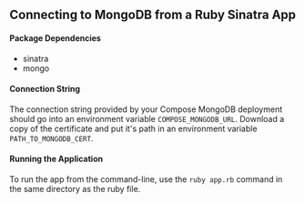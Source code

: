 ## Connecting to MongoDB from a Ruby Sinatra App

#### Package Dependencies
* sinatra
* mongo

#### Connection String
The connection string provided by your Compose MongoDB deployment should go into an environment variable `COMPOSE_MONGODB_URL`. Download a copy of the certificate and put it's path in an environment variable `PATH_TO_MONGODB_CERT`.

#### Running the Application
To run the app from the command-line, use the `ruby app.rb` command in the same directory as the ruby file.
